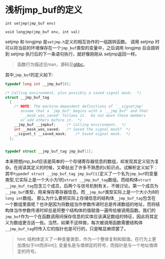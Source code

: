 # 浅析jmp_buf的定义


<!--more-->
`int setjmp(jmp_buf env)`

`void longjmp(jmp_buf env, int val)`


setjmp 和 longjmp 是`setjmp.h`定义的相互协作的一组跳转函数。 调用 setjmp 时可以将当前的环境保存在一个`jmp_buf`类型的变量中，之后调用 longjmp 后会跳转到 setjmp 执行后的下一条语句执行，就好像刚刚从 setjmp返回一样。
> 函数行为描述见man，源码见[glibc](https://www.gnu.org/software/libc/)。

其中,`jmp_buf`的定义如下:
```c
typedef long int __jmp_buf[8];

/* Calling environment, plus possibly a saved signal mask.  */
struct __jmp_buf_tag
  {
    /* NOTE: The machine-dependent definitions of `__sigsetjmp'
       assume that a `jmp_buf' begins with a `__jmp_buf' and that
       `__mask_was_saved' follows it.  Do not move these members
       or add others before it.  */
    __jmp_buf __jmpbuf;		/* Calling environment.  */
    int __mask_was_saved;	/* Saved the signal mask?  */
    __sigset_t __saved_mask;	/* Saved signal mask.  */
  };


typedef struct __jmp_buf_tag jmp_buf[1];
```
本来预想jmp_buf应该是简单的一个存储寄存器信息的数组，却发现其定义较为复杂。在阅读其定义的时候，又牵扯出了许多不熟悉的c知识点。试解析定义如下：
其中`typedef struct __jmp_buf_tag jmp_buf[1]`定义了一个名为`jmp_buf`的变量类型,它实际上是一个大小为1的`struct __jmp_buf_tag`数组。而结构体`struct __jmp_buf_tag`包含三个成员，后两个与信号机制有关，不做讨论。第一个成员为`__jmp_buf`类型，用来保存寄存器信息。而`__jmp_buf`类型实际上是一个大小为8的`long int`数组。
那么为什么要把实际上存储信息的结构体`__jmp_buf_tag`包含在一个数组里面呢？也许是因为将数组当作参数传递时总是传递数组的地址，而将结构体当作参数传递时却总是将整个结构体的值赋值一遍传给被调用函数。我们的`jmp_buf`作为一个在函数调用间保存信息的实体应该满足数组的特征，因此将其定义为数组更合适一些。当然，如果不这样做，每次被调用函数需要结构体`__jmp_buf_tag`时传入它的指针也是可行的，只是略显麻烦罢了。

> hint:
> 结构体定义了一种变量类型，作为一个整体复制和赋值。在行为上更加类似于int而非int[];
> 变量名是与值绑定的符号，而指针是与一个地址值绑定的符号。


